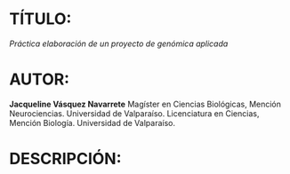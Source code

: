 # TÍTULO:  
*Práctica elaboración de un proyecto de genómica aplicada*

# AUTOR:  
**Jacqueline Vásquez Navarrete**
Magíster en Ciencias Biológicas, Mención Neurociencias. Universidad de Valparaíso.
Licenciatura en Ciencias, Mención Biología. Universidad de Valparaíso.

# DESCRIPCIÓN:
